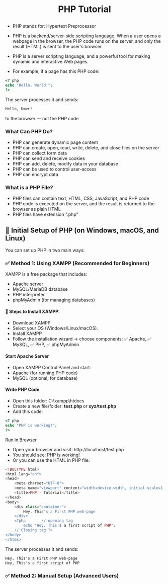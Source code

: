 # <p align="center"> PHP Tutorial </p>

- PHP stands for: Hypertext Preprocessor
- PHP is a backend/server-side scripting language. When a user opens a webpage in the browser, the PHP code runs on the server, and only the result (HTML) is sent to the user's browser.
- PHP is a server scripting language, and a powerful tool for making dynamic and interactive Web pages.

- For example, if a page has this PHP code:
```PHP
<? php
echo "Hello, World!";
?>
```
The server processes it and sends:

```html
Hello, Umer!
```
to the browser — not the PHP code
### What Can PHP Do?
- PHP can generate dynamic page content
- PHP can create, open, read, write, delete, and close files on the server
- PHP can collect form data
- PHP can send and receive cookies
- PHP can add, delete, modify data in your database
- PHP can be used to control user-access
- PHP can encrypt data
### What is a PHP File?
- PHP files can contain text, HTML, CSS, JavaScript, and PHP code
- PHP code is executed on the server, and the result is returned to the browser as plain HTML
- PHP files have extension ".php"

## 🔹 Initial Setup of PHP (on Windows, macOS, and Linux)
You can set up PHP in two main ways:
### ✅ Method 1: Using XAMPP (Recommended for Beginners)
XAMPP is a free package that includes:
- Apache server
- MySQL/MariaDB database
- PHP interpreter
- phpMyAdmin (for managing databases)
#### 🔧 Steps to Install XAMPP:
- Download XAMPP
- Select your OS (Windows/Linux/macOS).
- Install XAMPP
- Follow the installation wizard → choose components:
✅ Apache, ✅ MySQL, ✅ PHP, ✅ phpMyAdmin
#### Start Apache Server
- Open XAMPP Control Panel and start:
- Apache (for running PHP code)
- MySQL (optional, for database)
#### Write PHP Code
- Open this folder: C:\xampp\htdocs
- Create a new file/folder: <b> test.php </b> or  <b> xyz/test.php </b>
- Add this code:
``` php
<? php
echo "PHP is working!";
?>
```
Run in Browser
- Open your browser and visit:
<a> http://localhost/test.php </a>
- You should see: PHP is working!
- Or you can use the HTML in PHP file:
``` php
<!DOCTYPE html>
<html lang="en">
<head>
    <meta charset="UTF-8">
    <meta name="viewport" content="width=device-width, initial-scale=1.0">
    <title>PHP - Tutorial</title>
</head>
<body>
    <div class="container">
        Hey, This's a First PHP web-page
    </div>
    <?php       // opening tag
        echo "Hey, This's a first script of PHP";
    // Closing tag ?>      
</body>
</html>
```
The server processes it and sends:

```html
Hey, This's a First PHP web-page
Hey, This's a first script of PHP
```

### ✅ Method 2: Manual Setup (Advanced Users)

